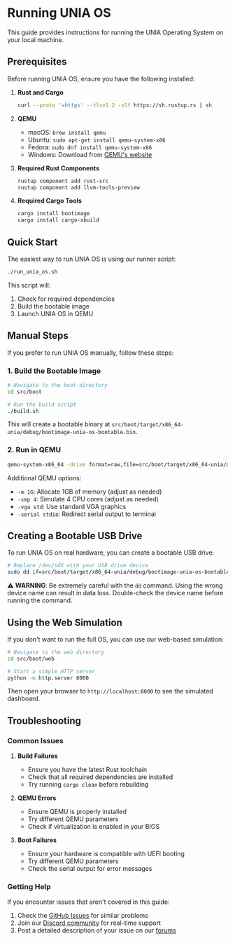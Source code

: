 # Running UNIA OS

This guide provides instructions for running the UNIA Operating System on your local machine.

## Prerequisites

Before running UNIA OS, ensure you have the following installed:

1. **Rust and Cargo**
   ```bash
   curl --proto '=https' --tlsv1.2 -sSf https://sh.rustup.rs | sh
   ```

2. **QEMU**
   - macOS: `brew install qemu`
   - Ubuntu: `sudo apt-get install qemu-system-x86`
   - Fedora: `sudo dnf install qemu-system-x86`
   - Windows: Download from [QEMU's website](https://www.qemu.org/download/)

3. **Required Rust Components**
   ```bash
   rustup component add rust-src
   rustup component add llvm-tools-preview
   ```

4. **Required Cargo Tools**
   ```bash
   cargo install bootimage
   cargo install cargo-xbuild
   ```

## Quick Start

The easiest way to run UNIA OS is using our runner script:

```bash
./run_unia_os.sh
```

This script will:
1. Check for required dependencies
2. Build the bootable image
3. Launch UNIA OS in QEMU

## Manual Steps

If you prefer to run UNIA OS manually, follow these steps:

### 1. Build the Bootable Image

```bash
# Navigate to the boot directory
cd src/boot

# Run the build script
./build.sh
```

This will create a bootable binary at `src/boot/target/x86_64-unia/debug/bootimage-unia-os-bootable.bin`.

### 2. Run in QEMU

```bash
qemu-system-x86_64 -drive format=raw,file=src/boot/target/x86_64-unia/debug/bootimage-unia-os-bootable.bin -m 1G -smp 4
```

Additional QEMU options:
- `-m 1G`: Allocate 1GB of memory (adjust as needed)
- `-smp 4`: Simulate 4 CPU cores (adjust as needed)
- `-vga std`: Use standard VGA graphics
- `-serial stdio`: Redirect serial output to terminal

## Creating a Bootable USB Drive

To run UNIA OS on real hardware, you can create a bootable USB drive:

```bash
# Replace /dev/sdX with your USB drive device
sudo dd if=src/boot/target/x86_64-unia/debug/bootimage-unia-os-bootable.bin of=/dev/sdX bs=4M status=progress
```

⚠️ **WARNING**: Be extremely careful with the `dd` command. Using the wrong device name can result in data loss. Double-check the device name before running the command.

## Using the Web Simulation

If you don't want to run the full OS, you can use our web-based simulation:

```bash
# Navigate to the web directory
cd src/boot/web

# Start a simple HTTP server
python -m http.server 8000
```

Then open your browser to `http://localhost:8000` to see the simulated dashboard.

## Troubleshooting

### Common Issues

1. **Build Failures**
   - Ensure you have the latest Rust toolchain
   - Check that all required dependencies are installed
   - Try running `cargo clean` before rebuilding

2. **QEMU Errors**
   - Ensure QEMU is properly installed
   - Try different QEMU parameters
   - Check if virtualization is enabled in your BIOS

3. **Boot Failures**
   - Ensure your hardware is compatible with UEFI booting
   - Try different QEMU parameters
   - Check the serial output for error messages

### Getting Help

If you encounter issues that aren't covered in this guide:

1. Check the [GitHub Issues](https://github.com/Ultrabrainai/UniaOperatingSystem/issues) for similar problems
2. Join our [Discord community](https://discord.gg/unia-os) for real-time support
3. Post a detailed description of your issue on our [forums](https://forums.unia-os.org)
